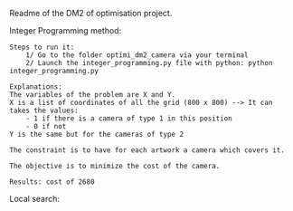 Readme of the DM2 of optimisation project.

Integer Programming method:

    Steps to run it:
        1/ Go to the folder optimi_dm2_camera via your terminal
        2/ Launch the integer_programming.py file with python: python integer_programming.py
    
    Explanations:
    The variables of the problem are X and Y. 
    X is a list of coordinates of all the grid (800 x 800) --> It can takes the values:
        - 1 if there is a camera of type 1 in this position
        - 0 if not
    Y is the same but for the cameras of type 2

    The constraint is to have for each artwork a camera which covers it.

    The objective is to minimize the cost of the camera.

    Results: cost of 2680

Local search: 
    



    
